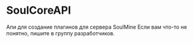 # SoulCoreAPI
Апи для создание плагинов для сервера SoulMine
Если вам что-то не понятно, пишите в группу разработчиков.
